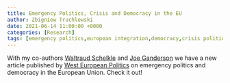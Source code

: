 ```yaml
---
title: Emergency Politics, Crisis and Democracy in the EU
author: Zbigniew Truchlewski
date: 2021-06-14 11:00:00 +0000
categories: [Research]
tags: [emergency politics,european integration,democracy,crisis politics,COVID 19]
---
```


With my co-authors [Waltraud Schelkle](https://www.lse.ac.uk/european-institute/people/Schelkle-Waltraud) and [Joe Ganderson](https://www.lse.ac.uk/european-institute/people/ganderson-joseph) we have a new article published by [West European Politics](https://www.tandfonline.com/doi/full/10.1080/01402382.2021.1916723) on emergency politics and democracy in the European Union. Check it out!